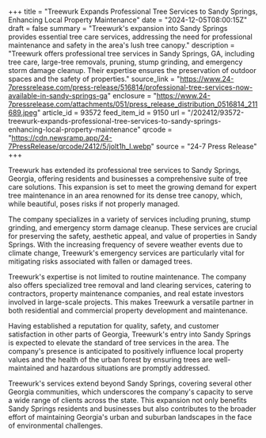 +++
title = "Treewurk Expands Professional Tree Services to Sandy Springs, Enhancing Local Property Maintenance"
date = "2024-12-05T08:00:15Z"
draft = false
summary = "Treewurk's expansion into Sandy Springs provides essential tree care services, addressing the need for professional maintenance and safety in the area's lush tree canopy."
description = "Treewurk offers professional tree services in Sandy Springs, GA, including tree care, large-tree removals, pruning, stump grinding, and emergency storm damage cleanup. Their expertise ensures the preservation of outdoor spaces and the safety of properties."
source_link = "https://www.24-7pressrelease.com/press-release/516814/professional-tree-services-now-available-in-sandy-springs-ga"
enclosure = "https://www.24-7pressrelease.com/attachments/051/press_release_distribution_0516814_211689.jpeg"
article_id = 93572
feed_item_id = 9150
url = "/202412/93572-treewurk-expands-professional-tree-services-to-sandy-springs-enhancing-local-property-maintenance"
qrcode = "https://cdn.newsramp.app/24-7PressRelease/qrcode/2412/5/jolt1h_I.webp"
source = "24-7 Press Release"
+++

<p>Treewurk has extended its professional tree services to Sandy Springs, Georgia, offering residents and businesses a comprehensive suite of tree care solutions. This expansion is set to meet the growing demand for expert tree maintenance in an area renowned for its dense tree canopy, which, while beautiful, poses risks if not properly managed.</p><p>The company specializes in a variety of services including pruning, stump grinding, and emergency storm damage cleanup. These services are crucial for preserving the safety, aesthetic appeal, and value of properties in Sandy Springs. With the increasing frequency of severe weather events due to climate change, Treewurk's emergency services are particularly vital for mitigating risks associated with fallen or damaged trees.</p><p>Treewurk's expertise is not limited to routine maintenance. The company also offers specialized tree removal and land clearing services, catering to contractors, property maintenance companies, and real estate investors involved in large-scale projects. This makes Treewurk a versatile partner in both residential and commercial property development and maintenance.</p><p>Having established a reputation for quality, safety, and customer satisfaction in other parts of Georgia, Treewurk's entry into Sandy Springs is expected to elevate the standard of tree services in the area. The company's presence is anticipated to positively influence local property values and the health of the urban forest by ensuring trees are well-maintained and hazardous situations are promptly addressed.</p><p>Treewurk's services extend beyond Sandy Springs, covering several other Georgia communities, which underscores the company's capacity to serve a wide range of clients across the state. This expansion not only benefits Sandy Springs residents and businesses but also contributes to the broader effort of maintaining Georgia's urban and suburban landscapes in the face of environmental challenges.</p>